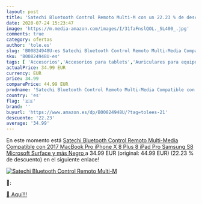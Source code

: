 ```yaml
---
layout: post
title: 'Satechi Bluetooth Control Remoto Multi-M con un 22.23 % de descuento'
date: 2020-07-24 15:23:47
image: 'https://m.media-amazon.com/images/I/31faFnslQOL._SL400_.jpg'
comments: true
category: ofertas
author: 'tole.es'
slug: 'B00824948U-es Satechi Bluetooth Control Remoto Multi-Media Compatible...'
sku: 'B00824948U-es'
tags: [ 'Accesorios','Accesorios para tablets','Auriculares para equipo de audio','Auriculares y accesorios','Electrónica','Electrónica para moto','Electrónica para vehículos','Fundas blandas para tablets','Fundas para tablets','Informática','Smartwatches','Soportes para moto','Tecnología para vestir','ipad','iphone', ]
actualPrice: 34.99 EUR
currency: EUR
price: 34.99
comparePrice: 44.99 EUR
prodname: 'Satechi Bluetooth Control Remoto Multi-Media Compatible con 2017 MacBook Pro  iPhone X  8 Plus  8  iPad Pro  Samsung S8  Microsoft Surface y más  Negro '
country: 'es'
flag: '🇪🇸'
brand: ''
buyurl: 'https://www.amazon.es/dp/B00824948U/?tag=tolees-21'
descuento: '22.23'
average: '34.99'
---
```


En este momento está [Satechi Bluetooth Control Remoto Multi-Media Compatible con 2017 MacBook Pro  iPhone X  8 Plus  8  iPad Pro  Samsung S8  Microsoft Surface y más  Negro ](https://www.amazon.es/dp/B00824948U/?tag=tolees-21) a 34.99 EUR (original: 44.99 EUR) (22.23 %  de descuento) en el siguiente enlace!

[![Satechi Bluetooth Control Remoto Multi-M](https://m.media-amazon.com/images/I/31faFnslQOL._SL400_.jpg)](https://www.amazon.es/dp/B00824948U/?tag=tolees-21)

🔎:


[🛒 Aquí!!!](https://www.amazon.es/dp/B00824948U/?tag=tolees-21)
